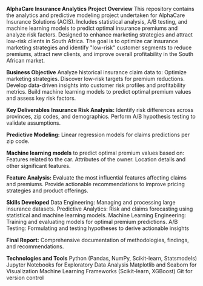 **AlphaCare Insurance Analytics**
**Project Overview**
This repository contains the analytics and predictive modeling project undertaken for AlphaCare Insurance Solutions (ACIS). Includes statistical analysis, A/B testing, and machine learning models to predict optimal insurance premiums and analyze risk factors. Designed to enhance marketing strategies and attract low-risk clients in South Africa. The goal is to optimize car insurance marketing strategies and identify "low-risk" customer segments to reduce premiums, attract new clients, and improve overall profitability in the South African market.

**Business Objective**
Analyze historical insurance claim data to:
Optimize marketing strategies.
Discover low-risk targets for premium reductions.
Develop data-driven insights into customer risk profiles and profitability metrics.
Build machine learning models to predict optimal premium values and assess key risk factors.

**Key Deliverables**
**Insurance Risk Analysis:**
Identify risk differences across provinces, zip codes, and demographics.
Perform A/B hypothesis testing to validate assumptions.

**Predictive Modeling:**
Linear regression models for claims predictions per zip code.

**Machine learning models** to predict optimal premium values based on:
Features related to the car.
Attributes of the owner.
Location details and other significant features.

**Feature Analysis:**
Evaluate the most influential features affecting claims and premiums.
Provide actionable recommendations to improve pricing strategies and product offerings.

**Skills Developed**
Data Engineering: Managing and processing large insurance datasets.
Predictive Analytics: Risk and claims forecasting using statistical and machine learning models.
Machine Learning Engineering: Training and evaluating models for optimal premium predictions.
A/B Testing: Formulating and testing hypotheses to derive actionable insights

**Final Report:**
Comprehensive documentation of methodologies, findings, and recommendations.

**Technologies and Tools**
Python (Pandas, NumPy, Scikit-learn, Statsmodels)
Jupyter Notebooks for Exploratory Data Analysis
Matplotlib and Seaborn for Visualization
Machine Learning Frameworks (Scikit-learn, XGBoost)
Git for version control
